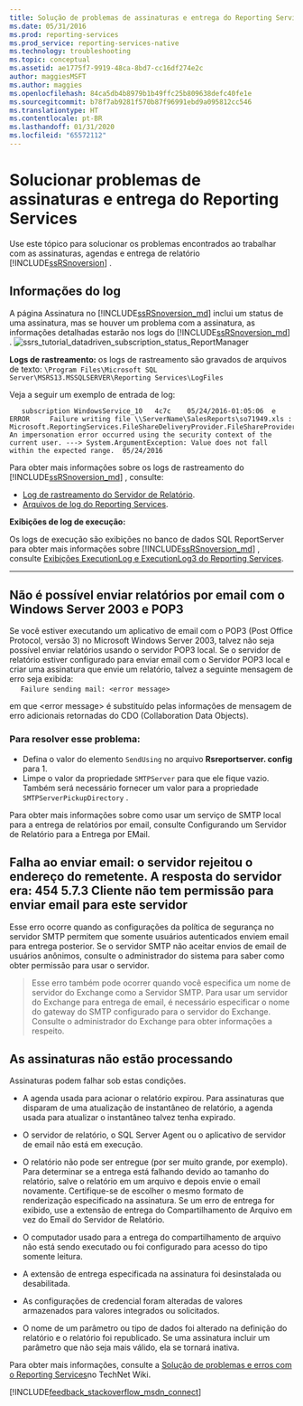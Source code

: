 ```yaml
---
title: Solução de problemas de assinaturas e entrega do Reporting Services | Microsoft Docs
ms.date: 05/31/2016
ms.prod: reporting-services
ms.prod_service: reporting-services-native
ms.technology: troubleshooting
ms.topic: conceptual
ms.assetid: ae1775f7-9919-48ca-8bd7-cc16df274e2c
author: maggiesMSFT
ms.author: maggies
ms.openlocfilehash: 84ca5db4b8979b1b49ffc25b809638defc40fe1e
ms.sourcegitcommit: b78f7ab9281f570b87f96991ebd9a095812cc546
ms.translationtype: HT
ms.contentlocale: pt-BR
ms.lasthandoff: 01/31/2020
ms.locfileid: "65572112"
---
```

# <a name="troubleshoot-reporting-services-subscriptions-and-delivery"></a>Solucionar problemas de assinaturas e entrega do Reporting Services
  
    
Use este tópico para solucionar os problemas encontrados ao trabalhar com as assinaturas, agendas e entrega de relatório [!INCLUDE[ssRSnoversion](../../includes/ssrsnoversion.md)] .  
## <a name="log-information"></a>Informações do log
 
A página Assinatura no [!INCLUDE[ssRSnoversion_md](../../includes/ssrsnoversion-md.md)] inclui um status de uma assinatura, mas se houver um problema com a assinatura, as informações detalhadas estarão nos logs do [!INCLUDE[ssRSnoversion_md](../../includes/ssrsnoversion-md.md)] . 
![ssrs_tutorial_datadriven_subscription_status_ReportManager](../../reporting-services/media/ssrs-tutorial-datadriven-subscription-status-reportmanager.png)

**Logs de rastreamento:** os logs de rastreamento são gravados de arquivos de texto: `\Program Files\Microsoft SQL Server\MSRS13.MSSQLSERVER\Reporting Services\LogFiles`

Veja a seguir um exemplo de entrada de log:

```
   subscription WindowsService_10   4c7c    05/24/2016-01:05:06  e ERROR     Failure writing file \\ServerName\SalesReports\so71949.xls : Microsoft.ReportingServices.FileShareDeliveryProvider.FileShareProvider+NetworkErrorException: An impersonation error occurred using the security context of the current user. ---> System.ArgumentException: Value does not fall within the expected range.  05/24/2016
```
Para obter mais informações sobre os logs de rastreamento do [!INCLUDE[ssRSnoversion_md](../../includes/ssrsnoversion-md.md)] , consulte: 
+ [Log de rastreamento do Servidor de Relatório](../../reporting-services/report-server/report-server-service-trace-log.md).
+ [Arquivos de log do Reporting Services](../../reporting-services/report-server/reporting-services-log-files-and-sources.md).

**Exibições de log de execução:**

Os logs de execução são exibições no banco de dados SQL ReportServer para obter mais informações sobre [!INCLUDE[ssRSnoversion_md](../../includes/ssrsnoversion-md.md)] , consulte [Exibições ExecutionLog e ExecutionLog3 do Reporting Services](../../reporting-services/report-server/report-server-executionlog-and-the-executionlog3-view.md).  

----------
## <a name="unable-to-send-reports-using-e-mail-with-windows-server-2003-and-pop3"></a>Não é possível enviar relatórios por email com o Windows Server 2003 e POP3  
Se você estiver executando um aplicativo de email com o POP3 (Post Office Protocol, versão 3) no Microsoft Windows Server 2003, talvez não seja possível enviar relatórios usando o servidor POP3 local. Se o servidor de relatório estiver configurado para enviar email com o Servidor POP3 local e criar uma assinatura que envie um relatório, talvez a seguinte mensagem de erro seja exibida:  
&nbsp;&nbsp;&nbsp;&nbsp;&nbsp;`Failure sending mail: <error message>`  
  
em que \<error message> é substituído pelas informações de mensagem de erro adicionais retornadas do CDO (Collaboration Data Objects).  
  
### <a name="to-resolve-this-problem"></a>Para resolver esse problema:  
* Defina o valor do elemento `SendUsing` no arquivo **Rsreportserver. config** para 1.  
* Limpe o valor da propriedade `SMTPServer` para que ele fique vazio. Também será necessário fornecer um valor para a propriedade `SMTPServerPickupDirectory` .   
  
Para obter mais informações sobre como usar um serviço de SMTP local para a entrega de relatórios por email, consulte Configurando um Servidor de Relatório para a Entrega por EMail.  
  
## <a name="failure-sending-mail-the-server-rejected-the-sender-address-the-server-response-was-454-573-client-does-not-have-permission-to-submit-mail-to-this-server"></a>Falha ao enviar email: o servidor rejeitou o endereço do remetente. A resposta do servidor era: 454 5.7.3 Cliente não tem permissão para enviar email para este servidor  
Esse erro ocorre quando as configurações da política de segurança no servidor SMTP permitem que somente usuários autenticados enviem email para entrega posterior. Se o servidor SMTP não aceitar envios de email de usuários anônimos, consulte o administrador do sistema para saber como obter permissão para usar o servidor.  
> Esse erro também pode ocorrer quando você especifica um nome de servidor do Exchange como a Servidor SMTP. Para usar um servidor do Exchange para entrega de email, é necessário especificar o nome do gateway do SMTP configurado para o servidor do Exchange. Consulte o administrador do Exchange para obter informações a respeito.  
  
## <a name="subscriptions-are-not-processing"></a>As assinaturas não estão processando  
Assinaturas podem falhar sob estas condições.   
* A agenda usada para acionar o relatório expirou. Para assinaturas que disparam de uma atualização de instantâneo de relatório, a agenda usada para atualizar o instantâneo talvez tenha expirado.  
  
* O servidor de relatório, o SQL Server Agent ou o aplicativo de servidor de email não está em execução.  
* O relatório não pode ser entregue (por ser muito grande, por exemplo). Para determinar se a entrega está falhando devido ao tamanho do relatório, salve o relatório em um arquivo e depois envie o email novamente. Certifique-se de escolher o mesmo formato de renderização especificado na assinatura. Se um erro de entrega for exibido, use a extensão de entrega do Compartilhamento de Arquivo em vez do Email do Servidor de Relatório.  
* O computador usado para a entrega do compartilhamento de arquivo não está sendo executado ou foi configurado para acesso do tipo somente leitura.  
* A extensão de entrega especificada na assinatura foi desinstalada ou desabilitada.  
* As configurações de credencial foram alteradas de valores armazenados para valores integrados ou solicitados.  
* O nome de um parâmetro ou tipo de dados foi alterado na definição do relatório e o relatório foi republicado. Se uma assinatura incluir um parâmetro que não seja mais válido, ela se tornará inativa.  
  
Para obter mais informações, consulte a [Solução de problemas e erros com o Reporting Services](https://social.technet.microsoft.com/wiki/contents/articles/1633.ssrs-troubleshoot-issues-and-errors-with-reporting-services.aspx)no TechNet Wiki.  
  
  
    
  
  
  

[!INCLUDE[feedback_stackoverflow_msdn_connect](../../includes/feedback-stackoverflow-msdn-connect-md.md)]

